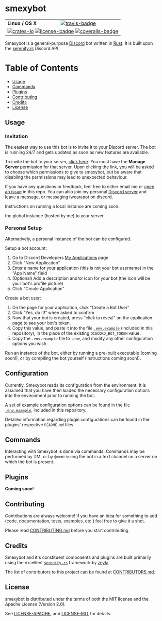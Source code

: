 # smexybot

<table>
    <tr>
        <td><strong>Linux / OS X</strong></td>
        <td><a href="https://travis-ci.org/indiv0/smexybot" title="Travis Build Status"><img src="https://travis-ci.org/indiv0/smexybot.svg?branch=master" alt="travis-badge"></img></a></td>
    </tr>
    <tr>
        <td colspan="2">
            <a href="https://crates.io/crates/smexybot" title="Crates.io"><img src="https://img.shields.io/crates/v/smexybot.svg" alt="crates-io"></img></a>
            <a href="#license" title="License: MIT/Apache-2.0"><img src="https://img.shields.io/crates/l/smexybot.svg" alt="license-badge"></img></a>
            <a href="https://coveralls.io/github/indiv0/smexybot?branch=master" title="Coverage Status"><img src="https://coveralls.io/repos/github/indiv0/smexybot/badge.svg?branch=master" alt="coveralls-badge"></img></a>
        </td>
    </tr>
</table>

Smexybot is a general-purpose [Discord][discord] bot written in
[Rust][rust-lang]. It is built upon the [serenity.rs][serenity-rs] Discord API.

# Table of Contents

* [Usage](#usage)
* [Commands](#commands)
* [Plugins](#plugins)
* [Contributing](#contributing)
* [Credits](#credits)
* [License](#license)

## Usage
### Invitation

The easiest way to use this bot is to invite it to your Discord server. The bot
is running 24/7 and gets updated as soon as new features are available.

To invite the bot to your server, [click here][bot-invite]. You must have the
**Manage Server** permission for that server. Upon clicking the link, you will
be asked to choose which permissions to give to smexybot, but be aware that
disabling the permissions may lead to unexpected behaviour.

If you have any questions or feedback, feel free to either email me or [open an
issue][new-issue] in this repo. You can also join my personal
[Discord server][discord-invite] and leave a message, or messaging iwearapot on
discord.

Instructions on running a local instance are coming soon.

the global instance (hosted by me)
to your server.

### Personal Setup

Alternatively, a personal instance of the bot can be configured.

Setup a bot account:

1. Go to Discord Developers [My Applications][my-applications] page
2. Click "New Application"
3. Enter a name for your application (this is not your bot username) in the
   "App Name" field
4. (Optional) Add a description and/or icon for your bot (the icon will be your
   bot's profile picture)
5. Click "Create Application"

Create a bot user:

1. On the page for your application, click "Create a Bot User"
2. Click "Yes, do it!" when asked to confirm
3. Now that your bot is created, press "click to reveal" on the application page
   to see your bot's token.
4. Copy this value, and paste it into the file [`.env.example`][env-example]
   (included in this repository), in the place of the existing
   `DISCORD_BOT_TOKEN` value.
5. Copy the `.env.example` file to `.env`, and modify any other configuration
   options you wish.

Run an instance of the bot, either by running a pre-built executable (coming
soon!), or by compiling the bot yourself (instructions coming soon!).

## Configuration

Currently, Smexybot reads its configuration from the environment. It is assumed
that you have then loaded the necessary configuration options into the
environment prior to running the bot.

A set of example configuration options can be found in the file
[`.env.example`][env-example], included in this repository.

Detailed information regarding plugin configurations can be found in the
plugins' respective `README.md` files.

## Commands

Interacting with Smexybot is done via commands. Commands may be performed by DM,
or by `@mention`ing the bot in a text channel on a server on which the bot is
present.

## Plugins

**Coming soon!**

## Contributing

Contributions are always welcome!
If you have an idea for something to add (code, documentation, tests, examples,
etc.) feel free to give it a shot.

Please read [CONTRIBUTING.md][contributing] before you start contributing.

## Credits

Smexybot and it's constituent components and plugins are built primarily using
the excellent [`serenity.rs`][serenity-rs] framework by
[zeyla][zeyla].

The list of contributors to this project can be found at
[CONTRIBUTORS.md][contributors].

## License

smexybot is distributed under the terms of both the MIT license and the
Apache License (Version 2.0).

See [LICENSE-APACHE][license-apache], and [LICENSE-MIT][license-mit] for details.

[api-docs]: https://indiv0.github.io/smexybot/smexybot
[bot-invite]: https://discordapp.com/oauth2/authorize?client_id=183278017856929792&scope=bot&permissions=171039744
[contributing]: https://github.com/indiv0/smexybot/blob/master/CONTRIBUTING.md "Contribution Guide"
[contributors]: https://github.com/indiv0/smexybot/blob/master/CONTRIBUTORS.md "List of Contributors"
[discord]: https://discordapp.com/
[discord-invite]: https://discord.gg/qXwhun5
[env-example]: https://github.com/indiv0/smexybot/blob/master/.env.example
[license-apache]: https://github.com/indiv0/smexybot/blob/master/LICENSE-APACHE "Apache-2.0 License"
[license-mit]: https://github.com/indiv0/smexybot/blob/master/LICENSE-MIT "MIT License"
[my-applications]: https://discordapp.com/developers/applications/me
[new-issue]: https://github.com/indiv0/smexybot/issues/new
[rust-lang]: https://www.rust-lang.org/
[serenity-rs]: https://github.com/zeyla/serenity.rs
[tumult]: https://github.com/indiv0/tumult
[zeyla]: https://github.com/zeyla
